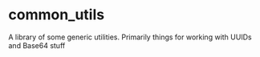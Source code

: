 # common_utils
A library of some generic utilities.  Primarily things for working with UUIDs and Base64 stuff
